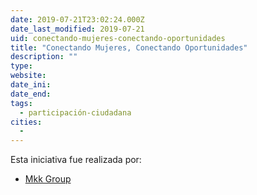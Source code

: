 ```yaml
---
date: 2019-07-21T23:02:24.000Z
date_last_modified: 2019-07-21
uid: conectando-mujeres-conectando-oportunidades
title: "Conectando Mujeres, Conectando Oportunidades"
description: ""
type: 
website: 
date_ini: 
date_end: 
tags:
  - participación-ciudadana
cities: 
  - 
---
```


Esta iniciativa fue realizada por:

- [Mkk Group](/organizaciones/mkk-group)
